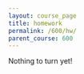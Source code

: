 ```yaml
---
layout: course_page
title: homework
permalink: /600/hw/
parent_course: 600
---
```


Nothing to turn yet!